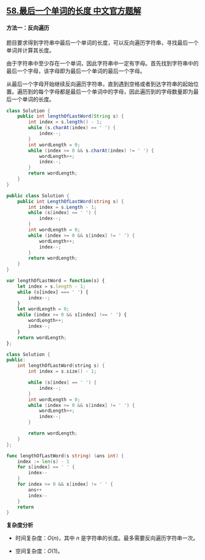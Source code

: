 ## [58.最后一个单词的长度 中文官方题解](https://leetcode.cn/problems/length-of-last-word/solutions/100000/zui-hou-yi-ge-dan-ci-de-chang-du-by-leet-51ih)

#### 方法一：反向遍历

题目要求得到字符串中最后一个单词的长度，可以反向遍历字符串，寻找最后一个单词并计算其长度。

由于字符串中至少存在一个单词，因此字符串中一定有字母。首先找到字符串中的最后一个字母，该字母即为最后一个单词的最后一个字母。

从最后一个字母开始继续反向遍历字符串，直到遇到空格或者到达字符串的起始位置。遍历到的每个字母都是最后一个单词中的字母，因此遍历到的字母数量即为最后一个单词的长度。

```Java [sol1-Java]
class Solution {
    public int lengthOfLastWord(String s) {
        int index = s.length() - 1;
        while (s.charAt(index) == ' ') {
            index--;
        }
        int wordLength = 0;
        while (index >= 0 && s.charAt(index) != ' ') {
            wordLength++;
            index--;
        }
        return wordLength;
    }
}
```

```C# [sol1-C#]
public class Solution {
    public int LengthOfLastWord(string s) {
        int index = s.Length - 1;
        while (s[index] == ' ') {
            index--;
        }
        int wordLength = 0;
        while (index >= 0 && s[index] != ' ') {
            wordLength++;
            index--;
        }
        return wordLength;
    }
}
```

```JavaScript [sol1-JavaScript]
var lengthOfLastWord = function(s) {
    let index = s.length - 1;
    while (s[index] === ' ') {
        index--;
    }
    let wordLength = 0;
    while (index >= 0 && s[index] !== ' ') {
        wordLength++;
        index--;
    }
    return wordLength;
};
```

```C++ [sol1-C++]
class Solution {
public:
    int lengthOfLastWord(string s) {
        int index = s.size() - 1;

        while (s[index] == ' ') {
            index--;
        }
        int wordLength = 0;
        while (index >= 0 && s[index] != ' ') {
            wordLength++;
            index--;
        }

        return wordLength;
    }
};
```

```go [sol1-Golang]
func lengthOfLastWord(s string) (ans int) {
    index := len(s) - 1
    for s[index] == ' ' {
        index--
    }
    for index >= 0 && s[index] != ' ' {
        ans++
        index--
    }
    return
}
```

**复杂度分析**

- 时间复杂度：$O(n)$，其中 $n$ 是字符串的长度。最多需要反向遍历字符串一次。

- 空间复杂度：$O(1)$。